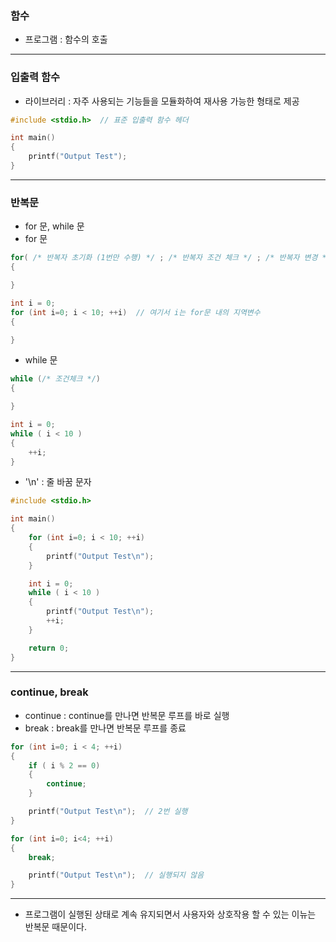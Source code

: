 ### 함수

- 프로그램 : 함수의 호출

---

### 입출력 함수

- 라이브러리 : 자주 사용되는 기능들을 모듈화하여 재사용 가능한 형태로 제공

```cpp
#include <stdio.h>  // 표준 입출력 함수 헤더

int main()
{
    printf("Output Test");
}
```

---

### 반복문

- for 문, while 문
- for 문

```cpp
for( /* 반복자 초기화 (1번만 수행) */ ; /* 반복자 조건 체크 */ ; /* 반복자 변경 */ )
{

}

int i = 0;
for (int i=0; i < 10; ++i)  // 여기서 i는 for문 내의 지역변수
{

}
```

- while 문

```cpp
while (/* 조건체크 */)
{

}

int i = 0;
while ( i < 10 )
{
    ++i;
}
```

- '\n' : 줄 바꿈 문자

```cpp
#include <stdio.h>

int main()
{
    for (int i=0; i < 10; ++i)
    {
        printf("Output Test\n");
    }

    int i = 0;
    while ( i < 10 )
    {
        printf("Output Test\n");
        ++i;
    }

    return 0;
}
```

---

### continue, break

- continue : continue를 만나면 반복문 루프를 바로 실행
- break : break를 만나면 반복문 루프를 종료

```cpp
for (int i=0; i < 4; ++i)
{
    if ( i % 2 == 0)
    {
        continue;
    }

    printf("Output Test\n");  // 2번 실행
}

for (int i=0; i<4; ++i)
{
    break;

    printf("Output Test\n");  // 실행되지 않음
}
```

---

- 프로그램이 실행된 상태로 계속 유지되면서 사용자와 상호작용 할 수 있는 이뉴는 반복문 때문이다.
